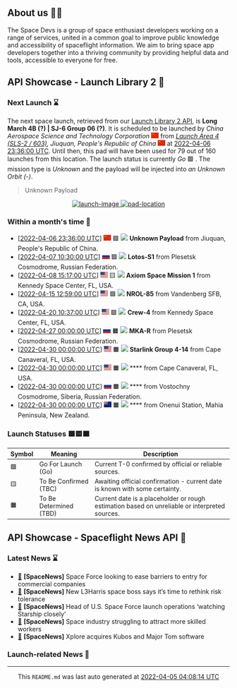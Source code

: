 ## About us 🧑‍🚀
The Space Devs is a group of space enthusiast developers working on a range of
services, united in a common goal to improve public knowledge and accessibility
of spaceflight information. We aim to bring space app developers together into a
thriving community by providing helpful data and tools, accessible to everyone
for free.

## API Showcase - Launch Library 2 🚀

### Next Launch ⌛
The next space launch, retrieved from our
<a href="https://thespacedevs.com/llapi">Launch Library 2 API</a>, is
**Long March 4B (?) | SJ-6 Group 06 (?)**. It is scheduled to be launched by *China Aerospace Science and Technology Corporation*
<img width="17" src="https://raw.githubusercontent.com/lipis/flag-icons/main/flags/4x3/cn.svg" />
from *<a href="https://en.wikipedia.org/wiki/Jiuquan_Launch_Area_4">Launch Area 4 (SLS-2 / 603)</a>, Jiuquan, People's Republic of China*
<img width="17" src="https://raw.githubusercontent.com/lipis/flag-icons/main/flags/4x3/cn.svg" />
at <a href="https://www.timeanddate.com/worldclock/fixedtime.html?iso=20220406T233600">2022-04-06 23:36:00 UTC</a>.  Until
then, this pad will have been used for 79
out of 160 launches from this location. The launch status is currently
*Go* 🟩 . The mission type is
*Unknown* and the payload will be injected
into *an Unknown Orbit
(-)*.
<br>
<blockquote>
  Unknown Payload
</blockquote>

<p float="left" align="center">
  <a href="http://en.wikipedia.org/wiki/Long_March_4B" >
    <img alt="launch-image" height="200" src="https://spacelaunchnow-prod-east.nyc3.digitaloceanspaces.com/media/launcher_images/long2520march25204_image_20190430065008.jpg" />
  </a>
  <a href="http://maps.google.com/maps?q=40.960556,100.298333" >
    <img alt="pad-location" height="200" src="https://spacelaunchnow-prod-east.nyc3.digitaloceanspaces.com/media/launch_images/location_17_20200803142429.jpg"  />
  </a>
</p>

### Within a month's time 📅
- \[<a href="https://www.timeanddate.com/worldclock/fixedtime.html?iso=20220406T233600">2022-04-06 23:36:00 UTC</a>\]  <img width="17" src="https://raw.githubusercontent.com/lipis/flag-icons/main/flags/4x3/cn.svg" /> 🟩  <a href="https://www.google.com/calendar/render?action=TEMPLATE&text=Long March 4B (?) | SJ-6 Group 06 (?)&location=Jiuquan, People&#x27;s Republic of China&dates=20220406T233600Z%2F20220407T000400Z"><img border="0" width="15" src="https://upload.wikimedia.org/wikipedia/commons/a/a5/Google_Calendar_icon_%282020%29.svg"></a> **Unknown Payload** from Jiuquan, People's Republic of China.
- \[<a href="https://www.timeanddate.com/worldclock/fixedtime.html?iso=20220407T103000">2022-04-07 10:30:00 UTC</a>\]  <img width="17" src="https://raw.githubusercontent.com/lipis/flag-icons/main/flags/4x3/ru.svg" /> 🟩  <a href="https://www.google.com/calendar/render?action=TEMPLATE&text=Soyuz 2.1b | Lotos-S1 #6&location=Plesetsk Cosmodrome, Russian Federation&dates=20220407T103000Z%2F20220407T123000Z"><img border="0" width="15" src="https://upload.wikimedia.org/wikipedia/commons/a/a5/Google_Calendar_icon_%282020%29.svg"></a> **Lotos-S1** from Plesetsk Cosmodrome, Russian Federation.
- \[<a href="https://www.timeanddate.com/worldclock/fixedtime.html?iso=20220408T151700">2022-04-08 15:17:00 UTC</a>\]  <img width="17" src="https://raw.githubusercontent.com/lipis/flag-icons/main/flags/4x3/us.svg" /> 🟨  <a href="https://www.google.com/calendar/render?action=TEMPLATE&text=Falcon 9 Block 5 | Axiom Space Mission 1&location=Kennedy Space Center, FL, USA&dates=20220408T151700Z%2F20220408T151700Z"><img border="0" width="15" src="https://upload.wikimedia.org/wikipedia/commons/a/a5/Google_Calendar_icon_%282020%29.svg"></a> **Axiom Space Mission 1** from Kennedy Space Center, FL, USA.
- \[<a href="https://www.timeanddate.com/worldclock/fixedtime.html?iso=20220415T125900">2022-04-15 12:59:00 UTC</a>\]  <img width="17" src="https://raw.githubusercontent.com/lipis/flag-icons/main/flags/4x3/us.svg" /> 🟩  <a href="https://www.google.com/calendar/render?action=TEMPLATE&text=Falcon 9 Block 5 | NROL-85&location=Vandenberg SFB, CA, USA&dates=20220415T125900Z%2F20220415T142500Z"><img border="0" width="15" src="https://upload.wikimedia.org/wikipedia/commons/a/a5/Google_Calendar_icon_%282020%29.svg"></a> **NROL-85** from Vandenberg SFB, CA, USA.
- \[<a href="https://www.timeanddate.com/worldclock/fixedtime.html?iso=20220420T103700">2022-04-20 10:37:00 UTC</a>\]  <img width="17" src="https://raw.githubusercontent.com/lipis/flag-icons/main/flags/4x3/us.svg" /> 🟩  <a href="https://www.google.com/calendar/render?action=TEMPLATE&text=Falcon 9 Block 5 | Crew-4&location=Kennedy Space Center, FL, USA&dates=20220420T103700Z%2F20220420T103700Z"><img border="0" width="15" src="https://upload.wikimedia.org/wikipedia/commons/a/a5/Google_Calendar_icon_%282020%29.svg"></a> **Crew-4** from Kennedy Space Center, FL, USA.
- \[<a href="https://www.timeanddate.com/worldclock/fixedtime.html?iso=20220427T000000">2022-04-27 00:00:00 UTC</a>\]  <img width="17" src="https://raw.githubusercontent.com/lipis/flag-icons/main/flags/4x3/ru.svg" /> 🟧  <a href="https://www.google.com/calendar/render?action=TEMPLATE&text=Angara 1.2 | MKA-R&location=Plesetsk Cosmodrome, Russian Federation&dates=20220427T000000Z%2F20220427T000000Z"><img border="0" width="15" src="https://upload.wikimedia.org/wikipedia/commons/a/a5/Google_Calendar_icon_%282020%29.svg"></a> **MKA-R** from Plesetsk Cosmodrome, Russian Federation.
- \[<a href="https://www.timeanddate.com/worldclock/fixedtime.html?iso=20220430T000000">2022-04-30 00:00:00 UTC</a>\]  <img width="17" src="https://raw.githubusercontent.com/lipis/flag-icons/main/flags/4x3/us.svg" /> 🟧  <a href="https://www.google.com/calendar/render?action=TEMPLATE&text=Falcon 9 Block 5 | Starlink Group 4-14&location=Cape Canaveral, FL, USA&dates=20220430T000000Z%2F20220430T000000Z"><img border="0" width="15" src="https://upload.wikimedia.org/wikipedia/commons/a/a5/Google_Calendar_icon_%282020%29.svg"></a> **Starlink Group 4-14** from Cape Canaveral, FL, USA.
- \[<a href="https://www.timeanddate.com/worldclock/fixedtime.html?iso=20220430T000000">2022-04-30 00:00:00 UTC</a>\]  <img width="17" src="https://raw.githubusercontent.com/lipis/flag-icons/main/flags/4x3/us.svg" /> 🟧  <a href="https://www.google.com/calendar/render?action=TEMPLATE&text=Falcon 9 Block 5 | Nilesat-301&location=Cape Canaveral, FL, USA&dates=20220430T000000Z%2F20220430T000000Z"><img border="0" width="15" src="https://upload.wikimedia.org/wikipedia/commons/a/a5/Google_Calendar_icon_%282020%29.svg"></a> **** from Cape Canaveral, FL, USA.
- \[<a href="https://www.timeanddate.com/worldclock/fixedtime.html?iso=20220430T000000">2022-04-30 00:00:00 UTC</a>\]  <img width="17" src="https://raw.githubusercontent.com/lipis/flag-icons/main/flags/4x3/ru.svg" /> 🟧  <a href="https://www.google.com/calendar/render?action=TEMPLATE&text=Soyuz 2.1a/Fregat-M | Meteor-M No.2-3&location=Vostochny Cosmodrome, Siberia, Russian Federation&dates=20220430T000000Z%2F20220430T000000Z"><img border="0" width="15" src="https://upload.wikimedia.org/wikipedia/commons/a/a5/Google_Calendar_icon_%282020%29.svg"></a> **** from Vostochny Cosmodrome, Siberia, Russian Federation.
- \[<a href="https://www.timeanddate.com/worldclock/fixedtime.html?iso=20220430T000000">2022-04-30 00:00:00 UTC</a>\]  <img width="17" src="https://raw.githubusercontent.com/lipis/flag-icons/main/flags/4x3/nz.svg" /> 🟧  <a href="https://www.google.com/calendar/render?action=TEMPLATE&text=Electron | NROL-162 (RASR-3)&location=Onenui Station, Mahia Peninsula, New Zealand&dates=20220430T000000Z%2F20220430T000000Z"><img border="0" width="15" src="https://upload.wikimedia.org/wikipedia/commons/a/a5/Google_Calendar_icon_%282020%29.svg"></a> **** from Onenui Station, Mahia Peninsula, New Zealand.


### Launch Statuses 🟩🟨🟧
<p align="center">
    <table class="tg">
    <thead>
      <tr>
        <th class="tg-0pky">Symbol</th>
        <th class="tg-0pky">Meaning</th>
        <th class="tg-0pky">Description</th>
      </tr>
    </thead>
    <tbody>
      <tr>
        <td class="tg-0pky">🟩</td>
        <td class="tg-0pky">Go For Launch (Go)</td>
        <td class="tg-0pky">Current T-0 confirmed by official or reliable sources.</td>
      </tr>
      <tr>
        <td class="tg-0pky">🟨</td>
        <td class="tg-0pky">To Be Confirmed (TBC)</td>
        <td class="tg-0pky">Awaiting official confirmation - current date is known with some certainty.</td>
      </tr>
      <tr>
        <td class="tg-0pky">🟧</td>
        <td class="tg-0pky">To Be Determined (TBD)</td>
        <td class="tg-0pky">Current date is a placeholder or rough estimation based on unreliable or interpreted sources.</td>
      </tr>
    </tbody>
    </table>
</p>

## API Showcase - Spaceflight News API 📰

### Latest News ⌛
- <a href="https://spacenews.com/space-force-looking-to-ease-barriers-to-entry-for-commercial-companies/" >🔗</a> **[SpaceNews]** Space Force looking to ease barriers to entry for commercial companies
- <a href="https://spacenews.com/new-l3harris-space-boss-says-its-time-to-rethink-risk-tolerance/" >🔗</a> **[SpaceNews]** New L3Harris space boss says it’s time to rethink risk tolerance
- <a href="https://spacenews.com/head-of-u-s-space-force-launch-operations-watching-starship-closely/" >🔗</a> **[SpaceNews]** Head of U.S. Space Force launch operations ‘watching Starship closely’
- <a href="https://spacenews.com/space-industry-struggling-to-attract-more-skilled-workers/" >🔗</a> **[SpaceNews]** Space industry struggling to attract more skilled workers
- <a href="https://spacenews.com/xplore-acquires-kubos/" >🔗</a> **[SpaceNews]** Xplore acquires Kubos and Major Tom software


### Launch-related News 🚀



<hr>
  <div align="center">
  This <code>README.md</code> was last auto generated at <a href="https://www.timeanddate.com/worldclock/fixedtime.html?iso=20220405T040814">2022-04-05 04:08:14 UTC</a>
  <br>
  <!-- <a href="https://medium.com/@g.h.garrett" target="_blank">Learn to add space launches to your profile here!</a> -->
</div>